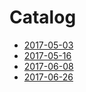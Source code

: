 # Catalog

- [2017-05-03](./2017-05-03.md)
- [2017-05-16](./2017-05-16.md)
- [2017-06-08](./2017-06-08.md)
- [2017-06-26](./2017-06-26.md)